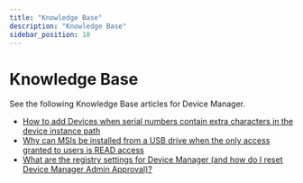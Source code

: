 ```yaml
---
title: "Knowledge Base"
description: "Knowledge Base"
sidebar_position: 10
---
```


# Knowledge Base

See the following Knowledge Base articles for Device Manager.

- [How to add Devices when serial numbers contain extra characters in the device instance path](/docs/endpointpolicymanager/knowledgebase/devicemanager/knowledgebase/serialnumber.md)
- [Why can MSIs be installed from a USB drive when the only access granted to users is READ access](/docs/endpointpolicymanager/knowledgebase/devicemanager/knowledgebase/usbdrive.md)
- [What are the registry settings for Device Manager (and how do I reset Device Manager Admin Approval)?](/docs/endpointpolicymanager/knowledgebase/devicemanager/knowledgebase/registry.md)
